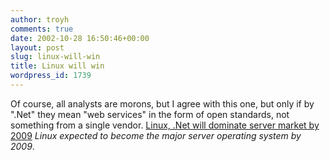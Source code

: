 ```yaml
---
author: troyh
comments: true
date: 2002-10-28 16:50:46+00:00
layout: post
slug: linux-will-win
title: Linux will win
wordpress_id: 1739
---
```


Of course, all analysts are morons, but I agree with this one, but only if by ".Net" they mean "web services" in the form of open standards, not something from a single vendor. [Linux, .Net will dominate server market by 2009](http://www.infoworld.com/articles/hn/xml/02/10/28/021028hnlinuxnet.xml?s=rss&t=news&slot=4)
_Linux expected to become the major server operating system by 2009_.
